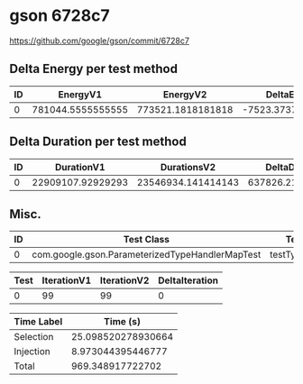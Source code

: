 # gson 6728c7


https://github.com/google/gson/commit/6728c7



## Delta Energy per test method


| ID | EnergyV1 | EnergyV2 | DeltaEnergy | σV1 | σV2 |
| --- | --- | --- | --- | --- | --- |
| 0 | 781044.5555555555 | 773521.1818181818 | -7523.373737373739 | 122458.8050140088 | 122652.4694846134 |

## Delta Duration per test method


| ID | DurationV1 | DurationsV2 | DeltaDuration |
| --- | --- | --- | --- |
| 0 | 22909107.92929293 | 23546934.141414143 | 637826.2121212147 |

## Misc.

| ID | Test Class | Test Method |
| --- | --- | --- |
| 0 | com.google.gson.ParameterizedTypeHandlerMapTest | testTypeOverridding |




| Test | IterationV1 | IterationV2 | DeltaIteration |
| --- | --- | --- | --- |
| 0 | 99 | 99 | 0 |



| Time Label | Time (s) |
| --- | --- |
| Selection | 25.098520278930664 |
| Injection | 8.973044395446777 |
| Total | 969.348917722702 |


